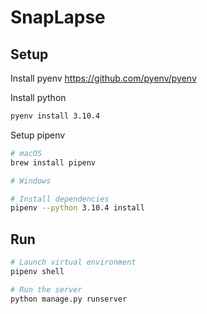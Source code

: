 # SnapLapse

## Setup
Install pyenv
https://github.com/pyenv/pyenv

Install python
```sh
pyenv install 3.10.4
```

Setup pipenv
```sh
# macOS
brew install pipenv

# Windows

# Install dependencies
pipenv --python 3.10.4 install
```

## Run
```sh
# Launch virtual environment
pipenv shell

# Run the server
python manage.py runserver
```
